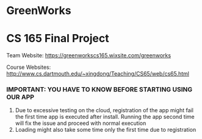 # GreenWorks
CS 165 Final Project
===================
Team Website: https://greenworkscs165.wixsite.com/greenworks

Course Websites: http://www.cs.dartmouth.edu/~xingdong/Teaching/CS65/web/cs65.html

### IMPORTANT: YOU HAVE TO KNOW BEFORE STARTING USING OUR APP
1. Due to excessive testing on the cloud, registration of the app might fail the first time app is executed after install. Running the app second time will fix the issue and proceed with normal execution
2. Loading might also take some time only the first time due to registration

